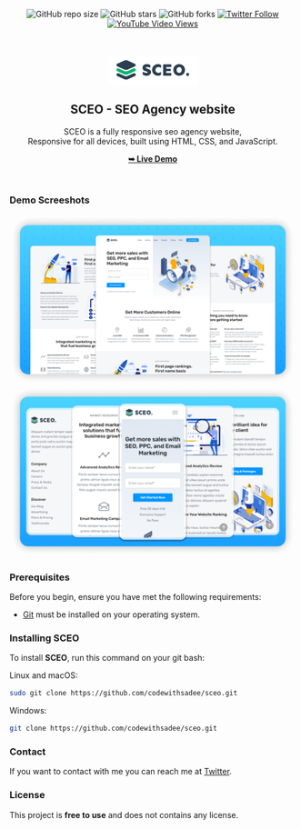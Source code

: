 <div align="center">
  
  ![GitHub repo size](https://img.shields.io/github/repo-size/codewithsadee/sceo)
  ![GitHub stars](https://img.shields.io/github/stars/codewithsadee/sceo?style=social)
  ![GitHub forks](https://img.shields.io/github/forks/codewithsadee/sceo?style=social)
[![Twitter Follow](https://img.shields.io/twitter/follow/codewithsadee_?style=social)](https://twitter.com/intent/follow?screen_name=codewithsadee_)
  [![YouTube Video Views](https://img.shields.io/youtube/views/UUce4p2oHwM?style=social)](https://youtu.be/UUce4p2oHwM)

  <br />
  <br />
  
  <img src="./readme-images/project-logo.png" />

  <h2 align="center">SCEO - SEO Agency website</h2>

  SCEO is a fully responsive seo agency website, <br />Responsive for all devices, built using HTML, CSS, and JavaScript.

  <a href="https://codewithsadee.github.io/sceo/"><strong>➥ Live Demo</strong></a>

</div>

<br />

### Demo Screeshots

![SCEO Desktop Demo](./readme-images/desktop.png "Desktop Demo")
![SCEO Mobile Demo](./readme-images/mobile.png "Mobile Demo")

### Prerequisites

Before you begin, ensure you have met the following requirements:

* [Git](https://git-scm.com/downloads "Download Git") must be installed on your operating system.

### Installing SCEO

To install **SCEO**, run this command on your git bash:

Linux and macOS:

```bash
sudo git clone https://github.com/codewithsadee/sceo.git
```

Windows:

```bash
git clone https://github.com/codewithsadee/sceo.git
```

### Contact

If you want to contact with me you can reach me at [Twitter](https://www.twitter.com/codewithsadee).

### License

This project is **free to use** and does not contains any license.
